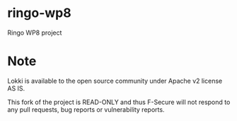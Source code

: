 ringo-wp8
=========

Ringo WP8 project

Note
====

Lokki is available to the open source community under Apache v2 license AS IS.

This fork of the project is READ-ONLY and thus F-Secure will not respond to any pull requests, bug reports or
vulnerability reports.
